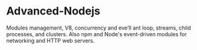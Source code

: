 # Advanced-Nodejs
Modules management, V8, concurrency and eve’ll ant loop, streams, child processes, and clusters. Also npm and Node's event-driven modules for networking and HTTP web servers. 
